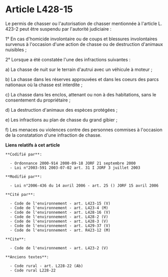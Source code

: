 # Article L428-15

Le permis de chasser ou l'autorisation de chasser mentionnée à l'article L. 423-2 peut être suspendu par l'autorité
judiciaire : 

1° En cas d'homicide involontaire ou de coups et blessures involontaires survenus à l'occasion d'une action de chasse ou de
destruction d'animaux nuisibles ; 

2° Lorsque a été constatée l'une des infractions suivantes : 

a) La chasse de nuit sur le terrain d'autrui avec un véhicule à moteur ; 

b) La chasse dans les réserves approuvées et dans les coeurs des parcs nationaux où la chasse est interdite ; 

c) La chasse dans les enclos, attenant ou non à des habitations, sans le consentement du propriétaire ; 

d) La destruction d'animaux des espèces protégées ; 

e) Les infractions au plan de chasse du grand gibier ; 

f) Les menaces ou violences contre des personnes commises à l'occasion de la constatation d'une infraction de chasse.

**Liens relatifs à cet article**

	**Codifié par**:

	  - Ordonnance 2000-914 2000-09-18 JORF 21 septembre 2000
	  - Loi n°2003-591 2003-07-02 art. 31 I JORF 3 juillet 2003

	**Modifié par**:

	  - Loi n°2006-436 du 14 avril 2006 - art. 25 () JORF 15 avril 2006

	**Cité par**:

	  - Code de l'environnement - art. L423-15 (V)
	  - Code de l'environnement - art. L423-4 (M)
	  - Code de l'environnement - art. L428-16 (V)
	  - Code de l'environnement - art. L428-2 (V)
	  - Code de l'environnement - art. L428-3 (V)
	  - Code de l'environnement - art. L429-37 (V)
	  - Code de l'environnement - art. R423-12 (M)

	**Cite**:

	  - Code de l'environnement - art. L423-2 (V)

	**Anciens textes**:

	  - Code rural - art. L228-22 (Ab)
	  - Code rural L228-22
